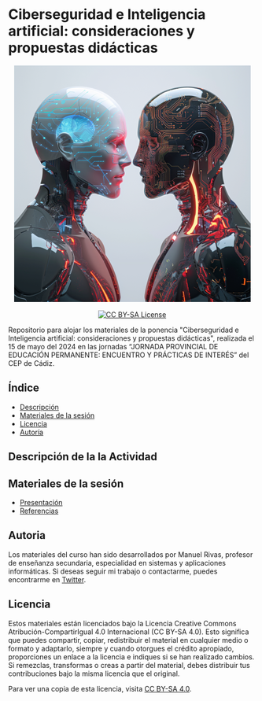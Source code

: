 # Ciberseguridad e Inteligencia artificial: consideraciones y propuestas didácticas

<p align="center">
  <img src="assets/coverIA&Ciber.webp" alt="Cover Ciber & IA en el aula">
</p>
<p align="center">
  <a href="LICENSE">
      <img src="https://img.shields.io/badge/License-CC%20BY--SA%204.0-lightgrey.svg?longCache=true" alt="CC BY-SA License">
    </a>
</p>

Repositorio para alojar los materiales  de la ponencia "Ciberseguridad e Inteligencia artificial: consideraciones y propuestas didácticas", realizada el 15 de mayo del 2024 en las jornadas “JORNADA PROVINCIAL DE EDUCACIÓN PERMANENTE: ENCUENTRO Y PRÁCTICAS DE INTERÉS” del CEP de Cádiz.

## Índice

- [Descripción](#descripción)
- [Materiales de la sesión](#materiales)
- [Licencia](#licencia)
- [Autoría](#autoria)

## Descripción de la la Actividad



## Materiales de la sesión

* [Presentación](https://0xmrivas.github.io/)
* [Referencias](https://0xmrivas.github.io/)

## Autoria

Los materiales del curso han sido desarrollados por Manuel Rivas, profesor de enseñanza secundaria, especialidad en sistemas y aplicaciones informáticas. Si deseas seguir mi trabajo o contactarme, puedes encontrarme en [Twitter](https://twitter.com/0xmrivas).


## Licencia

Estos materiales están licenciados bajo la Licencia Creative Commons Atribución-CompartirIgual 4.0 Internacional (CC BY-SA 4.0). Esto significa que puedes compartir, copiar, redistribuir el material en cualquier medio o formato y adaptarlo, siempre y cuando otorgues el crédito apropiado, proporciones un enlace a la licencia e indiques si se han realizado cambios. Si remezclas, transformas o creas a partir del material, debes distribuir tus contribuciones bajo la misma licencia que el original.

Para ver una copia de esta licencia, visita [CC BY-SA 4.0](https://creativecommons.org/licenses/by-sa/4.0/).